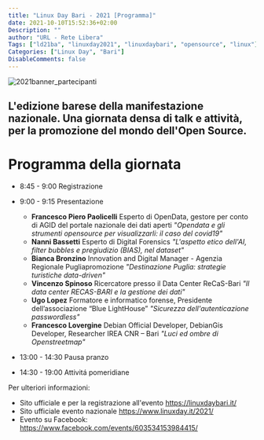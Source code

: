 ```yaml
---
title: "Linux Day Bari - 2021 [Programma]"
date: 2021-10-10T15:52:36+02:00
Description: ""
author: "URL - Rete Libera"
Tags: ["ld21ba", "linuxday2021", "linuxdaybari", "opensource", "linux"]
Categories: ["Linux Day", "Bari"]
DisableComments: false
---
```


![2021banner_partecipanti](/images/ld21ba/sito-programma.jpg)

## L'edizione barese della manifestazione nazionale. Una giornata densa di talk e attività, per la promozione del mondo dell'Open Source.
# Programma della giornata 

- 8:45 - 9:00  Registrazione
- 9:00 - 9:15  Presentazione

	- **Francesco Piero Paolicelli** Esperto di OpenData, gestore per conto di AGID del portale nazionale dei dati aperti *"Opendata e gli strumenti opensource per visualizzarli: il caso del covid19"*
	- **Nanni Bassetti** Esperto di Digital Forensics *"L'aspetto etico dell'AI, filter bubbles e pregiudizio (BIAS), nel dataset"*
	- **Bianca Bronzino** Innovation and Digital Manager - Agenzia Regionale Pugliapromozione *"Destinazione Puglia: strategie turistiche data-driven"*
	- **Vincenzo Spinoso** Ricercatore presso il Data Center ReCaS-Bari *"Il data center RECAS-BARI e la gestione dei dati"*
	- **Ugo Lopez** Formatore e informatico forense, Presidente dell’associazione “Blue LightHouse” *"Sicurezza dell'autenticazione passwordless"*
	- **Francesco Lovergine** Debian Official Developer, DebianGis Developer, Researcher IREA CNR – Bari *"Luci ed ombre di Openstreetmap"*

- 13:00 - 14:30  Pausa pranzo
- 14:30 - 19:00  Attivitá pomeridiane

Per ulteriori informazioni:
- Sito ufficiale e per la registrazione all'evento https://linuxdaybari.it/
- Sito ufficiale evento nazionale https://www.linuxday.it/2021/
- Evento su Facebook: https://www.facebook.com/events/603534153984415/
